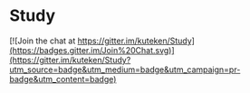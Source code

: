 Study
=====

[![Join the chat at https://gitter.im/kuteken/Study](https://badges.gitter.im/Join%20Chat.svg)](https://gitter.im/kuteken/Study?utm_source=badge&utm_medium=badge&utm_campaign=pr-badge&utm_content=badge)
